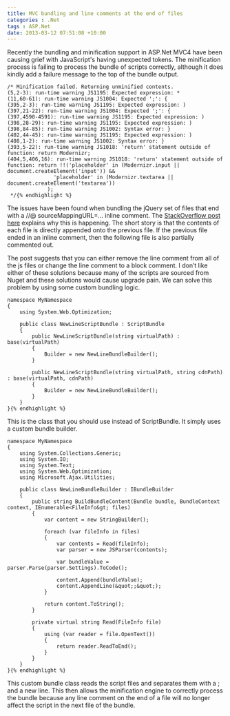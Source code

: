 ```yaml
---
title: MVC bundling and line comments at the end of files
categories : .Net
tags : ASP.Net
date: 2013-03-12 07:51:08 +10:00
---
```


Recently the bundling and minification support in ASP.Net MVC4 have been causing grief with JavaScript's having unexpected tokens. The minification process is failing to process the bundle of scripts correctly, although it does kindly add a failure message to the top of the bundle output.

    /* Minification failed. Returning unminified contents.
    (5,2-3): run-time warning JS1195: Expected expression: *
    (11,60-61): run-time warning JS1004: Expected ';': {
    (395,2-3): run-time warning JS1195: Expected expression: )
    (397,21-22): run-time warning JS1004: Expected ';': {
    (397,4590-4591): run-time warning JS1195: Expected expression: )
    (398,28-29): run-time warning JS1195: Expected expression: )
    (398,84-85): run-time warning JS1002: Syntax error: }
    (402,44-45): run-time warning JS1195: Expected expression: )
    (408,1-2): run-time warning JS1002: Syntax error: }
    (393,5-22): run-time warning JS1018: 'return' statement outside of function: return Modernizr;
    (404,5,406,16): run-time warning JS1018: 'return' statement outside of function: return !!('placeholder' in (Modernizr.input || document.createElement('input')) &&
                   'placeholder' in (Modernizr.textarea || document.createElement('textarea'))
                 );
     */{% endhighlight %}

The issues have been found when bundling the jQuery set of files that end with a //@ sourceMappingURL=… inline comment. The [StackOverflow post here][0] explains why this is happening. The short story is that the contents of each file is directly appended onto the previous file. If the previous file ended in an inline comment, then the following file is also partially commented out.

The post suggests that you can either remove the line comment from all of the js files or change the line comment to a block comment. I don’t like either of these solutions because many of the scripts are sourced from Nuget and these solutions would cause upgrade pain. We can solve this problem by using some custom bundling logic.

    namespace MyNamespace
    {
        using System.Web.Optimization;
    
        public class NewLineScriptBundle : ScriptBundle
        {
            public NewLineScriptBundle(string virtualPath) : base(virtualPath)
            {
                Builder = new NewLineBundleBuilder();
            }
    
            public NewLineScriptBundle(string virtualPath, string cdnPath) : base(virtualPath, cdnPath)
            {
                Builder = new NewLineBundleBuilder();
            }
        }
    }{% endhighlight %}

This is the class that you should use instead of ScriptBundle. It simply uses a custom bundle builder.

    namespace MyNamespace
    {
        using System.Collections.Generic;
        using System.IO;
        using System.Text;
        using System.Web.Optimization;
        using Microsoft.Ajax.Utilities;
    
        public class NewLineBundleBuilder : IBundleBuilder
        {
            public string BuildBundleContent(Bundle bundle, BundleContext context, IEnumerable<FileInfo&gt; files)
            {
                var content = new StringBuilder();
    
                foreach (var fileInfo in files)
                {
                    var contents = Read(fileInfo);
                    var parser = new JSParser(contents);
    
                    var bundleValue = parser.Parse(parser.Settings).ToCode();
    
                    content.Append(bundleValue);
                    content.AppendLine(&quot;;&quot;);
                }
    
                return content.ToString();
            }
    
            private virtual string Read(FileInfo file)
            {
                using (var reader = file.OpenText())
                {
                    return reader.ReadToEnd();
                }
            }
        }
    }{% endhighlight %}

This custom bundle class reads the script files and separates them with a ; and a new line. This then allows the minification engine to correctly process the bundle because any line comment on the end of a file will no longer affect the script in the next file of the bundle. 

[0]: http://stackoverflow.com/questions/14402741/jquery-1-9-0-and-modernizr-cannot-be-minified-with-the-asp-net-web-optimization
